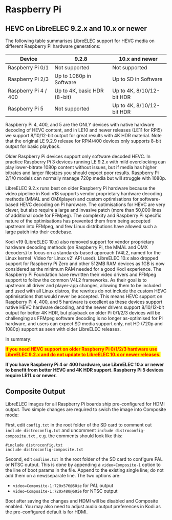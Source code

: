 # Raspberry Pi

## HEVC on LibreELEC 9.2.x and 10.x or newer

The following table summarises LibreELEC support for HEVC media on different Raspberry Pi hardware generations:

| Device               | 9.2.8                       | 10.x and newer            |
| -------------------- | --------------------------- | ------------------------- |
| Raspberry Pi 0/1     | Not supported               | Not supported             |
| Raspberry Pi 2/3     | Up to 1080p in Software     | Up to SD in Software      |
| Raspberry Pi 4 / 400 | Up to 4K, basic HDR (8-bit) | Up to 4K, 8/10/12-bit HDR |
| Raspberry Pi 5       | Not supported               | Up to 4K, 8/10/12-bit HDR |

Raspberry Pi 4, 400, and 5 are the ONLY devices with native hardware decoding of HEVC content, and in LE10 and newer releases (LE11 for RPi5) we support 8/10/12-bit output for great results with 4K HDR material. Note that the original LE 9.2.9 release for RPi4/400 devices only supports 8-bit output for basic playback.

Older Raspberry Pi devices support only software decoded HEVC. In practice Raspberry Pi 3 devices running LE 9.2.x with mild overclocking can play lower-bitrate 1080p content without issues, but if media has higher bitrates and larger filesizes you should expect poor results. Raspberry Pi 2/1/0 models can normally manage 720p media but will struggle with 1080p.

LibreELEC 9.2.x runs best on older Raspberry Pi hardware because the video pipeline in Kodi v18 supports vendor proprietary hardware decoding methods (MMAL and OMXplayer) and custom optimisations for software-based HEVC decoding on Pi hardware. The optimisations for HEVC are very clever, but also require a large and invasive patch (more than 50,000 lines of additional code for FFMpeg). The complexity and Raspberry Pi specific nature of the optimisations has prevented them from being accepted upstream into FFMpeg, and few Linux distributions have allowed such a large patch into their codebase.

Kodi v19 (LibreELEC 10.x) also removed support for vendor proprietary hardware decoding methods (on Raspberry Pi, the MMAL and OMX decoders) to focus on a standards-based approach (V4L2, named for the Linux kernel 'Video for Linux v2' API used). LibreELEC 10.x also dropped support for Raspberry Pi Zero and other 512MB RAM devices as 1GB is now considered as the minimum RAM needed for a good Kodi experience. The Raspberry Pi Foundation have rewritten their video drivers and FFMpeg support to follow the common V4L2 frameworks. As their goal is to upstream all driver and player-app changes, allowing them to be included and used with all Linux distros, the rewrites do not include the custom HEVC optimisations that would never be accepted. This means HEVC support on Raspberry Pi 4, 400, and 5 hardware is excellent as these devices support native HEVC hardware decoding, and the newer drivers support 8/10/12-bit output for better 4K HDR, but playback on older Pi 0/1/2/3 devices will be challenging as FFMpeg software decoding is no longer as-optimised for Pi hardware, and users can expect SD media support only, not HD (720p and 1080p) support as seen with older LibreELEC releases.

In summary:

<mark style="color:red;">**If you need HEVC support on older Raspberry Pi 0/1/2/3 hardware use LibreELEC 9.2.x and do not update to LibreELEC 10.x or newer releases.**</mark>

**If you have Raspberry Pi 4 or 400 hardware, use LibreELEC 10.x or newer to benefit from better HEVC and 4K HDR support. Raspberry Pi 5 devices require LE11.x or newer.**

## Composite Output

LibreELEC images for all Raspberry Pi boards ship pre-configured for HDMI output. Two simple changes are required to swich the image into Composite mode:

First, edit `config.txt` in the root folder of the SD card to comment out `include distroconfig.txt` and uncomment `include distroconfig-composite.txt` , e.g. the comments should look like this:

```
#include distroconfig.txt
include distroconfig-composite.txt
```

Second, edit `cmdline.txt` in the root folder of the SD card to configure PAL or NTSC output. This is done by appending a `video=Composite-1` option to the line of boot params in the file. Append to the existing single line; do not add them on a new/separate line. The two options are:

* &#x20;`video=Composite-1:720x576@50ie`  for PAL output
* &#x20;`video=Composite-1:720x480@60ie`  for NTSC output

Boot after saving the changes and HDMI will be disabled and Composite enabled. You may also need to adjust audio output preferences in Kodi as the pre-configured default is for HDMI.
